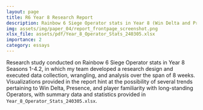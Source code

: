 ```yaml
---
layout: page
title: R6 Year 8 Research Report
description: Rainbow 6 Siege Operator stats in Year 8 (Win Delta and Presence, Y8S1-Y8S4.2)
img: assets/img/paper_04/report_frontpage_screenshot.png
xlsx_file: assets/pdf/Year_8_Operator_Stats_240305.xlsx
importance: 2
category: essays
---
```


Research study conducted on Rainbow 6 Siege Operator stats in Year 8 Seasons 1-4.2, in which my team developed a research design and executed data collection, wrangling, and analysis over the span of 8 weeks. Visualizations provided in the report hint at the possibility of several trends pertaining to Win Delta, Presence, and player familiarity with long-standing Operators, with summary data and statistics provided in ```Year_8_Operator_Stats_240305.xlsx```.

<object data="{{ site.url }}{{ site.baseurl }}/assets/pdf/Year_8_Operator_Research_Report_240305.pdf" width="800" height="500" type='application/pdf'></object>

